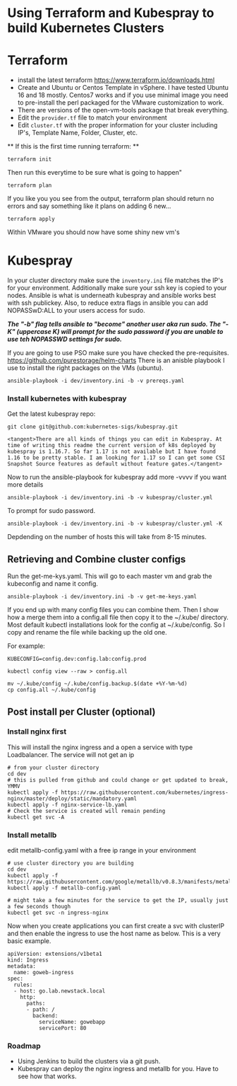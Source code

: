 # Using Terraform and Kubespray to build Kubernetes Clusters

# Terraform
- install the latest terraform https://www.terraform.io/downloads.html
- Create and Ubuntu or Centos Template in vSphere. I have tested Ubuntu 16 and 18 mostly. Centos7 works and if you use minimal image you need to pre-install the perl packaged for the VMware customization to work.
- There are versions of the open-vm-tools package that break everything. 
- Edit the ```provider.tf``` file to match your environment
- Edit ```cluster.tf``` with the proper information for your cluster including IP's, Template Name, Folder, Cluster, etc.


** If this is the first time running terraform: **
```
terraform init
```
Then run this everytime to be sure what is going to happen"
```
terraform plan
```
If you like you you see from the output, terraform plan should return no errors and say something like it plans on adding 6 new...
```
terraform apply 
```
Within VMware you should now have some shiny new vm's

# Kubespray
In your cluster directory make sure the ```inventory.ini```  file matches the IP's for your environment. Additionally make sure your ssh key is copied to your nodes. Ansible is what is underneath kubespray and ansible works best with ssh publickey. Also, to reduce extra flags in ansible you can add NOPASSwD:ALL to your users access for sudo. 

***The "-b" flag tells ansible to "become" another user aka run sudo. The "-K" (uppercase K) will prompt for the sudo password if you are unable to use teh NOPASSWD settings for sudo.***

If you are going to use PSO make sure you have checked the pre-requisites.
https://github.com/purestorage/helm-charts
There is an anisble playbook I use to install the right packages on the VMs (ubuntu).

```
ansible-playbook -i dev/inventory.ini -b -v prereqs.yaml 
```
### Install kubernetes with kubespray
Get the latest kubespray repo:
```
git clone git@github.com:kubernetes-sigs/kubespray.git
```
```<tangent>There are all kinds of things you can edit in Kubespray. At time of writing this readme the current version of k8s deployed by kubespray is 1.16.7. So far 1.17 is not available but I have found 1.16 to be pretty stable. I am looking for 1.17 so I can get some CSI Snapshot Source features as default without feature gates.</tangent>```

Now to run the ansible-playbook for kubespray add more -vvvv if you want more details
```
ansible-playbook -i dev/inventory.ini -b -v kubespray/cluster.yml
```
To prompt for sudo password.
```
ansible-playbook -i dev/inventory.ini -b -v kubespray/cluster.yml -K
```
Depdending on the number of hosts this will take from 8-15 minutes.

## Retrieving  and Combine cluster configs
Run the get-me-kys.yaml. This will go to each master vm and grab the kubeconfig and name it config.<master host name>

```
ansible-playbook -i dev/inventory.ini -b -v get-me-keys.yaml
```

If you end up with many config files you can combine them. Then I show how a merge them into a config.all file then copy it to the ~/.kube/ directory. Most default kubectl installations look for the config at ~/.kube/config. So I copy and rename the file while backing up the old one.

For example:
```
KUBECONFIG=config.dev:config.lab:config.prod

kubectl config view --raw > config.all

mv ~/.kube/config ~/.kube/config.backup.$(date +%Y-%m-%d)
cp config.all ~/.kube/config
```

## Post install per Cluster (optional)
### Install nginx first
This will install the nginx ingress and a open a service with type Loadbalancer. The service will not get an ip 
```
# from your cluster directory
cd dev
# this is pulled from github and could change or get updated to break, YMMV
kubectl apply -f https://raw.githubusercontent.com/kubernetes/ingress-nginx/master/deploy/static/mandatory.yaml
kubectl apply -f nginx-service-lb.yaml
# Check the service is created will remain pending
kubectl get svc -A
```
### Install metallb
edit metallb-config.yaml with a free ip range in your environment

```
# use cluster directory you are building
cd dev
kubectl apply -f https://raw.githubusercontent.com/google/metallb/v0.8.3/manifests/metallb.yaml
kubectl apply -f metallb-config.yaml

# might take a few minutes for the service to get the IP, usually just a few seconds though
kubectl get svc -n ingress-nginx

```
Now when you create applications you can first create a svc with clusterIP and then enable the ingress to use the host name as below. This is a very basic example.

```
apiVersion: extensions/v1beta1
kind: Ingress
metadata:
  name: goweb-ingress
spec:
  rules:
  - host: go.lab.newstack.local
    http:
      paths:
      - path: /
        backend:
          serviceName: gowebapp
          servicePort: 80
```

### Roadmap
- Using Jenkins to build the clusters via a git push.
- Kubespray can deploy the nginx ingress and metallb for you. Have to see how that works.